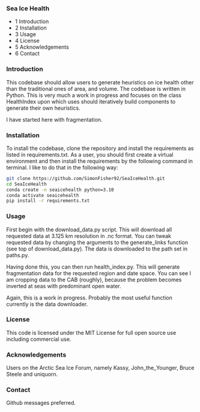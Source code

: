 ### Sea Ice Health

- 1 Introduction
- 2 Installation
- 3 Usage
- 4 License
- 5 Acknowledgements
- 6 Contact

### Introduction

This codebase should allow users to generate heuristics on ice health other than the traditional ones of area, 
and volume. The codebase is written in Python. This is very much a work in progress and focuses on the class HealthIndex
upon which uses should iteratively build components to generate their own heuristics.

I have started here with fragmentation.

### Installation

To install the codebase, clone the repository and install the requirements as listed in requirements.txt. As a user,
you should first create a virtual environment and then install the requirements by the following command in terminal.
I like to do that in the following way:

```bash
git clone https://github.com/SimonFisher92/SeaIceHealth.git
cd SeaIceHealth
conda create -n seaicehealth python=3.10
conda activate seaicehealth
pip install -r requirements.txt
```

### Usage

First begin with the download_data.py script. This will download all requested data at 3.125 km resolution in .nc format.
You can tweak requested data by changing the arguments to the generate_links function (see top of download_data.py). The data
is downloaded to the path set in paths.py. 

Having done this, you can then run health_index.py. This will generate fragmentation data for the requested region and 
date space. You can see I am cropping data to the CAB (roughly), because the problem becomes inverted at seas with 
predominant open water.

Again, this is a work in progress. Probably the most useful function currently is the data
downloader.

### License

This code is licensed under the MIT License for full open source use including commercial use.

### Acknowledgements

Users on the Arctic Sea Ice Forum, namely Kassy, John_the_Younger, Bruce Steele and uniquorn.

### Contact

Github messages preferred.
